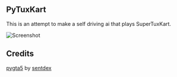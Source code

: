 ## PyTuxKart 

This is an attempt to make a self driving ai that plays SuperTuxKart. 

![Screenshot](https://github.com/jsn5/pytuxkart/blob/master/gameai.gif "17/MAY/2017")

## Credits

[pygta5](https://github.com/Sentdex/pygta5/) by [sentdex](https://github.com/Sentdex/)

